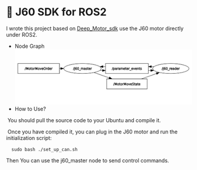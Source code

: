 # 🤖 J60 SDK for ROS2
  I wrote this project based on [Deep_Motor_sdk](https://github.com/DeepRoboticsLab/Deep_Motor_SDK) use the J60 motor directly under ROS2.
+ Node Graph
![image-1](image.png)
+ How to Use?

​	You should pull the source code to your Ubuntu and compile it.

​	Once you have compiled it, you can plug in the J60 motor and run the initialization script:
```
  sudo bash ./set_up_can.sh
```
  Then You can use the j60_master node to send control commands.
